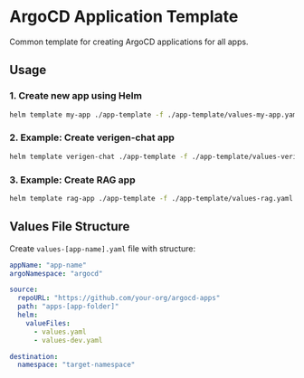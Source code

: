 # ArgoCD Application Template

Common template for creating ArgoCD applications for all apps.

## Usage

### 1. Create new app using Helm
```bash
helm template my-app ./app-template -f ./app-template/values-my-app.yaml > argocd-applications/my-app.yaml
```

### 2. Example: Create verigen-chat app
```bash
helm template verigen-chat ./app-template -f ./app-template/values-verigen-chat.yaml > argocd-applications/verigen-chat-new.yaml
```

### 3. Example: Create RAG app
```bash
helm template rag-app ./app-template -f ./app-template/values-rag.yaml > argocd-applications/rag-new.yaml
```

## Values File Structure

Create `values-[app-name].yaml` file with structure:

```yaml
appName: "app-name"
argoNamespace: "argocd"

source:
  repoURL: "https://github.com/your-org/argocd-apps"
  path: "apps-[app-folder]"
  helm:
    valueFiles:
      - values.yaml
      - values-dev.yaml

destination:
  namespace: "target-namespace"
```